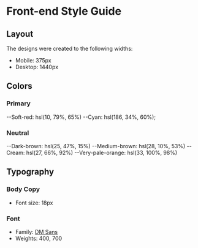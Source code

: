 # Front-end Style Guide

## Layout

The designs were created to the following widths:

- Mobile: 375px
- Desktop: 1440px

## Colors

### Primary

--Soft-red: hsl(10, 79%, 65%)
--Cyan: hsl(186, 34%, 60%);

### Neutral

--Dark-brown: hsl(25, 47%, 15%)
--Medium-brown: hsl(28, 10%, 53%)
--Cream: hsl(27, 66%, 92%)
--Very-pale-orange: hsl(33, 100%, 98%)

## Typography

### Body Copy

- Font size: 18px

### Font

- Family: [DM Sans](https://fonts.google.com/specimen/DM+Sans)
- Weights: 400, 700
